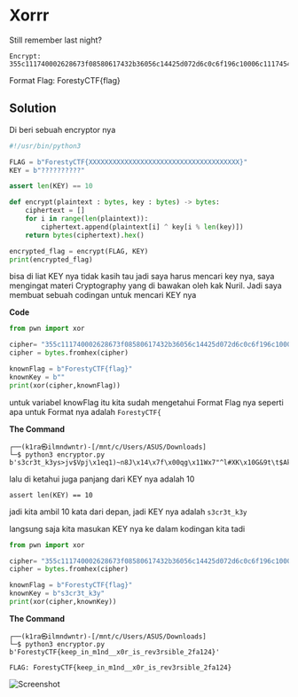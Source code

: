 # Xorrr
Still remember last night?

```
Encrypt: 355c111740002628673f08580617432b36056c14425d072d6c0c6f196c10006c111745472d185a1b1f563c4055156e590704
```

Format Flag: ForestyCTF{flag}
## Solution
Di beri sebuah encryptor nya

```py
#!/usr/bin/python3

FLAG = b"ForestyCTF{XXXXXXXXXXXXXXXXXXXXXXXXXXXXXXXXXXXXXX}"
KEY = b"??????????"

assert len(KEY) == 10

def encrypt(plaintext : bytes, key : bytes) -> bytes:
    ciphertext = []
    for i in range(len(plaintext)):
        ciphertext.append(plaintext[i] ^ key[i % len(key)])
    return bytes(ciphertext).hex()

encrypted_flag = encrypt(FLAG, KEY) 
print(encrypted_flag)
```

bisa di liat KEY nya tidak kasih tau jadi saya harus mencari key nya, saya mengingat materi Cryptography yang di bawakan oleh kak Nuril. Jadi saya membuat sebuah codingan untuk mencari KEY nya

**Code**

```py
from pwn import xor

cipher= "355c111740002628673f08580617432b36056c14425d072d6c0c6f196c10006c111745472d185a1b1f563c4055156e590704"
cipher = bytes.fromhex(cipher)

knownFlag = b"ForestyCTF{flag}"
knownKey = b""
print(xor(cipher,knownFlag))
```

untuk variabel knowFlag itu kita sudah mengetahui Format Flag nya seperti apa untuk Format nya adalah ```ForestyCTF{```

**The Command**

```
┌──(k1ra㉿ilmndwntr)-[/mnt/c/Users/ASUS/Downloads]
└─$ python3 encryptor.py
b's3cr3t_k3ys>jv$Vpj\x1eq1)~n8J\x14\x7f\x00qg\x11Wx7"^l#XK\x10G&9t\t$Ak'
```

lalu di ketahui juga panjang dari KEY nya adalah 10

```assert len(KEY) == 10```

jadi kita ambil 10 kata dari depan, jadi KEY nya adalah ```s3cr3t_k3y```

langsung saja kita masukan KEY nya ke dalam kodingan kita tadi

```py
from pwn import xor

cipher= "355c111740002628673f08580617432b36056c14425d072d6c0c6f196c10006c111745472d185a1b1f563c4055156e590704"
cipher = bytes.fromhex(cipher)

knownFlag = b"ForestyCTF{flag}"
knownKey = b"s3cr3t_k3y"
print(xor(cipher,knownKey))
```

**The Command**

```
┌──(k1ra㉿ilmndwntr)-[/mnt/c/Users/ASUS/Downloads]
└─$ python3 encryptor.py
b'ForestyCTF{keep_in_m1nd__x0r_is_rev3rsible_2fa124}'
```

```FLAG: ForestyCTF{keep_in_m1nd__x0r_is_rev3rsible_2fa124}```

![Screenshot](https://media.tenor.com/kfKIq2AP4NoAAAAM/mcdonalds-grimace.gif)
